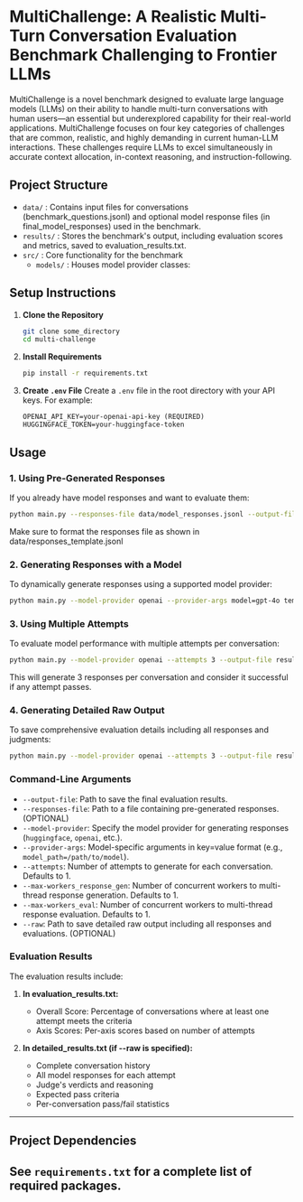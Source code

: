 # MultiChallenge: A Realistic Multi-Turn Conversation Evaluation Benchmark Challenging to Frontier LLMs
MultiChallenge is a novel benchmark designed to evaluate large language models (LLMs) on their ability to handle multi-turn conversations with human users—an essential but underexplored capability for their real-world applications. MultiChallenge focuses on four key categories of challenges that are common, realistic, and highly demanding in current human-LLM interactions. These challenges require LLMs to excel simultaneously in accurate context allocation, in-context reasoning, and instruction-following.
## **Project Structure**
- `data/` : Contains input files for conversations (benchmark_questions.jsonl) and optional model response files (in final_model_responses) used in the benchmark.
- `results/` : Stores the benchmark's output, including evaluation scores and metrics, saved to evaluation_results.txt.
- `src/` : Core functionality for the benchmark
  - `models/` : Houses model provider classes:
  
## **Setup Instructions**
1. **Clone the Repository**
   ```bash
   git clone some_directory
   cd multi-challenge
   ```
2. **Install Requirements**
   ```bash
   pip install -r requirements.txt
   ```
3. **Create `.env` File**
   Create a `.env` file in the root directory with your API keys. For example:
   ```plaintext
   OPENAI_API_KEY=your-openai-api-key (REQUIRED)
   HUGGINGFACE_TOKEN=your-huggingface-token
   ```
## **Usage**
### **1. Using Pre-Generated Responses**
If you already have model responses and want to evaluate them:
```bash
python main.py --responses-file data/model_responses.jsonl --output-file results/evaluation_results.txt
```
Make sure to format the responses file as shown in data/responses_template.jsonl

### **2. Generating Responses with a Model**
To dynamically generate responses using a supported model provider:
```bash
python main.py --model-provider openai --provider-args model=gpt-4o temp=0 --output-file results/evaluation_results.txt
```

### **3. Using Multiple Attempts**
To evaluate model performance with multiple attempts per conversation:
```bash
python main.py --model-provider openai --attempts 3 --output-file results/evaluation_results.txt
```
This will generate 3 responses per conversation and consider it successful if any attempt passes.

### **4. Generating Detailed Raw Output**
To save comprehensive evaluation details including all responses and judgments:
```bash
python main.py --model-provider openai --attempts 3 --output-file results/evaluation_results.txt --raw results/detailed_results.csv
```

### **Command-Line Arguments**
- `--output-file`: Path to save the final evaluation results.
- `--responses-file`: Path to a file containing pre-generated responses. (OPTIONAL)
- `--model-provider`: Specify the model provider for generating responses (`huggingface`, `openai`, etc.).
- `--provider-args`: Model-specific arguments in key=value format (e.g., `model_path=/path/to/model`).
- `--attempts`: Number of attempts to generate for each conversation. Defaults to 1. 
- `--max-workers_response_gen`: Number of concurrent workers to multi-thread response generation. Defaults to 1.
- `--max-workers_eval`: Number of concurrent workers to multi-thread response evaluation. Defaults to 1.
- `--raw`: Path to save detailed raw output including all responses and evaluations. (OPTIONAL)

### **Evaluation Results**
The evaluation results include:
1. **In evaluation_results.txt:**
   - Overall Score: Percentage of conversations where at least one attempt meets the criteria
   - Axis Scores: Per-axis scores based on number of attempts

2. **In detailed_results.txt (if --raw is specified):**
   - Complete conversation history
   - All model responses for each attempt
   - Judge's verdicts and reasoning
   - Expected pass criteria
   - Per-conversation pass/fail statistics
---
## **Project Dependencies**
See `requirements.txt` for a complete list of required packages.
---
